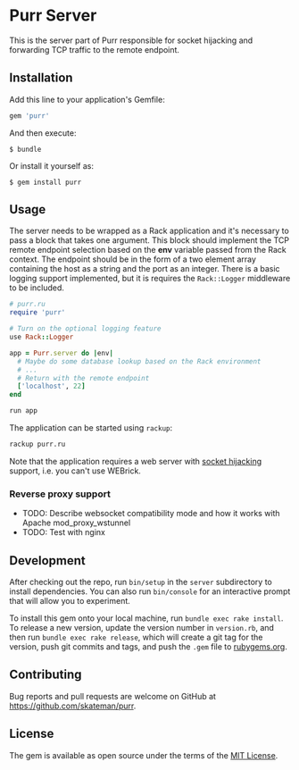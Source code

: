 # Purr Server

This is the server part of Purr responsible for socket hijacking and forwarding TCP traffic to the remote endpoint.

## Installation

Add this line to your application's Gemfile:

```ruby
gem 'purr'
```

And then execute:

    $ bundle

Or install it yourself as:

    $ gem install purr

## Usage

The server needs to be wrapped as a Rack application and it's necessary to pass a block that takes one argument. This block should implement the TCP remote endpoint selection based on the **env** variable passed from the Rack context. The endpoint should be in the form of a two element array containing the host as a string and the port as an integer. There is a basic logging support implemented, but it is requires the `Rack::Logger` middleware to be included.

```ruby
# purr.ru
require 'purr'

# Turn on the optional logging feature
use Rack::Logger

app = Purr.server do |env|
  # Maybe do some database lookup based on the Rack environment
  # ...
  # Return with the remote endpoint
  ['localhost', 22]
end

run app
```

The application can be started using `rackup`:
```sh
rackup purr.ru
```

Note that the application requires a web server with [socket hijacking](http://www.rubydoc.info/github/rack/rack/file/SPEC#Hijacking) support, i.e. you can't use WEBrick.

### Reverse proxy support

- TODO: Describe websocket compatibility mode and how it works with Apache mod_proxy_wstunnel
- TODO: Test with nginx

## Development

After checking out the repo, run `bin/setup` in the `server` subdirectory to install dependencies. You can also run `bin/console` for an interactive prompt that will allow you to experiment.

To install this gem onto your local machine, run `bundle exec rake install`. To release a new version, update the version number in `version.rb`, and then run `bundle exec rake release`, which will create a git tag for the version, push git commits and tags, and push the `.gem` file to [rubygems.org](https://rubygems.org).

## Contributing

Bug reports and pull requests are welcome on GitHub at https://github.com/skateman/purr.

## License

The gem is available as open source under the terms of the [MIT License](http://opensource.org/licenses/MIT).

